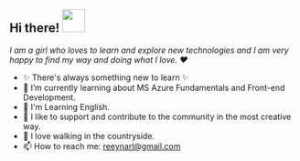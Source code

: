 ## Hi there! <img src="https://user-images.githubusercontent.com/5679180/79618120-0daffb80-80be-11ea-819e-d2b0fa904d07.gif" width="40px"> 
*I am a girl who loves to learn and explore new technologies and I am very happy to find my way and doing what I love. ❤️*

- ✨ There's always something new to learn ✨
- 🌱 I’m currently learning about MS Azure Fundamentals and Front-end Development.
- 🚀 I'm Learning English.
- 👯 I like to support and contribute to the community in the most creative way.
- 🌲 I love walking in the countryside.
- 📫 How to reach me: reeynarl@gmail.com
